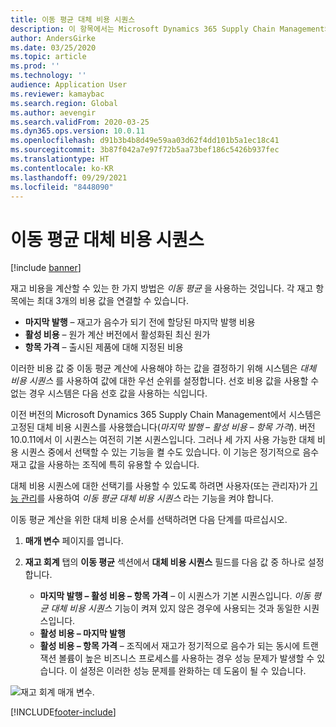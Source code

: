 ```yaml
---
title: 이동 평균 대체 비용 시퀀스
description: 이 항목에서는 Microsoft Dynamics 365 Supply Chain Management의 이동 평균 계산을 위한 대체 비용 시퀀스에 대한 정보를 제공합니다.
author: AndersGirke
ms.date: 03/25/2020
ms.topic: article
ms.prod: ''
ms.technology: ''
audience: Application User
ms.reviewer: kamaybac
ms.search.region: Global
ms.author: aevengir
ms.search.validFrom: 2020-03-25
ms.dyn365.ops.version: 10.0.11
ms.openlocfilehash: d91b3b4b8d49e59aa03d62f4dd101b5a1ec18c41
ms.sourcegitcommit: 3b87f042a7e97f72b5aa73bef186c5426b937fec
ms.translationtype: HT
ms.contentlocale: ko-KR
ms.lasthandoff: 09/29/2021
ms.locfileid: "8448090"
---
```

# <a name="moving-average-fallback-cost-sequence"></a>이동 평균 대체 비용 시퀀스

[!include [banner](../includes/banner.md)]

재고 비용을 계산할 수 있는 한 가지 방법은 _이동 평균_ 을 사용하는 것입니다. 각 재고 항목에는 최대 3개의 비용 값을 연결할 수 있습니다.

- **마지막 발행** – 재고가 음수가 되기 전에 할당된 마지막 발행 비용
- **활성 비용** – 원가 계산 버전에서 활성화된 최신 원가
- **항목 가격** – 출시된 제품에 대해 지정된 비용

이러한 비용 값 중 이동 평균 계산에 사용해야 하는 값을 결정하기 위해 시스템은 _대체 비용 시퀀스_ 를 사용하여 값에 대한 우선 순위를 설정합니다. 선호 비용 값을 사용할 수 없는 경우 시스템은 다음 선호 값을 사용하는 식입니다.

이전 버전의 Microsoft Dynamics 365 Supply Chain Management에서 시스템은 고정된 대체 비용 시퀀스를 사용했습니다(_마지막 발행 – 활성 비용 – 항목 가격_). 버전 10.0.11에서 이 시퀀스는 여전히 기본 시퀀스입니다. 그러나 세 가지 사용 가능한 대체 비용 시퀀스 중에서 선택할 수 있는 기능을 켤 수도 있습니다. 이 기능은 정기적으로 음수 재고 값을 사용하는 조직에 특히 유용할 수 있습니다.

대체 비용 시퀀스에 대한 선택기를 사용할 수 있도록 하려면 사용자(또는 관리자)가 [기능 관리](../../fin-ops-core/fin-ops/get-started/feature-management/feature-management-overview.md)를 사용하여 _이동 평균 대체 비용 시퀀스_ 라는 기능을 켜야 합니다.

이동 평균 계산을 위한 대체 비용 순서를 선택하려면 다음 단계를 따르십시오.

1. **매개 변수** 페이지를 엽니다.
2. **재고 회계** 탭의 **이동 평균** 섹션에서 **대체 비용 시퀀스** 필드를 다음 값 중 하나로 설정합니다.

    - **마지막 발행 – 활성 비용 – 항목 가격** – 이 시퀀스가 기본 시퀀스입니다. _이동 평균 대체 비용 시퀀스_ 기능이 켜져 있지 않은 경우에 사용되는 것과 동일한 시퀀스입니다.
    - **활성 비용 – 마지막 발행**
    - **활성 비용 – 항목 가격** – 조직에서 재고가 정기적으로 음수가 되는 동시에 트랜잭션 볼륨이 높은 비즈니스 프로세스를 사용하는 경우 성능 문제가 발생할 수 있습니다. 이 설정은 이러한 성능 문제를 완화하는 데 도움이 될 수 있습니다.

![재고 회계 매개 변수.](media/inventory-accounting-parameters.png "재고 회계 매개 변수")


[!INCLUDE[footer-include](../../includes/footer-banner.md)]